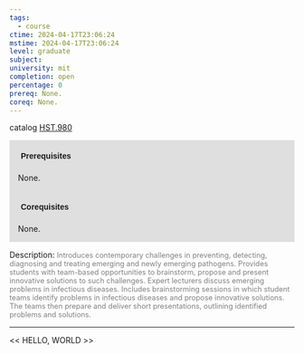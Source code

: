 ```yaml
---
tags:
  - course
ctime: 2024-04-17T23:06:24
mstime: 2024-04-17T23:06:24
level: graduate
subject: 
university: mit
completion: open
percentage: 0
prereq: None.
coreq: None.
---
```


catalog [HST.980](http://student.mit.edu/catalog/mHSTb.html#HST.980)

<span style="display: block; padding: 15px; background-color: rgb(100, 100, 100, 0.2);"><font id="m_prereq4024_0" style="display: block; font-family: Arial, sans-serif; font-weight: bold; padding: 5px">Prerequisites</font><br><span id="prereq4024_0">None.</span></span>
<span style="display: block; padding: 15px; background-color: rgb(100, 100, 100, 0.2);"><font id="m_coreq4024_0" style="display: block; font-family: Arial, sans-serif; font-weight: bold; padding: 5px">Corequisites</font><br><span id="coreq4024_0">None.</span></span>

<font style="">Description:</font>
<font style="color: grey; font-size: 0.8rem;">Introduces contemporary challenges in preventing, detecting, diagnosing and treating emerging and newly emerging pathogens. Provides students with team-based opportunities to brainstorm, propose and present innovative solutions to such challenges. Expert lecturers discuss emerging problems in infectious diseases. Includes brainstorming sessions in which student teams identify problems in infectious diseases and propose innovative solutions. The teams then prepare and deliver short presentations, outlining identified problems and solutions.</font>



---

<< HELLO, WORLD >>
